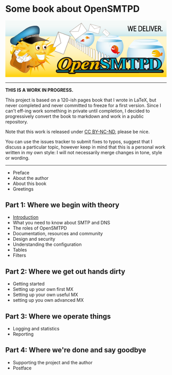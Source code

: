# Some book about OpenSMTPD

<center>
    <img src="images/opensmtpd.png" />
</center>

<hr />

**THIS IS A WORK IN PROGRESS.**

This project is based on a 120-ish pages book that I wrote in LaTeX,
but never completed and  never committed to freeze for a first version.
Since I can't eff-ing work something in private until completion,
I decided to progressively convert the book to markdown and work in a public repository.

Note that this work is released under [CC BY-NC-ND](https://creativecommons.org/licenses/by-nc-nd/4.0/), please be nice.

You can use the issues tracker to submit fixes to typos,
suggest that I discuss a particular topic,
however keep in mind that this is a personal work written in my own style:
I will not necessarily merge changes in tone, style or wording.

<hr />

- Preface
- About the author
- About this book
- Greetings


## Part 1: Where we begin with theory
- [Introduction](src/chapters/1010_Introduction.md)
- What you need to know about SMTP and DNS
- The roles of OpenSMTPD
- Documentation, resources and community
- Design and security
- Understanding the configuration
- Tables
- Filters


## Part 2: Where we get out hands dirty
- Getting started
- Setting up your own first MX
- Setting up your own useful MX
- setting up you own advanced MX


## Part 3: Where we operate things
- Logging and statistics
- Reporting


## Part 4: Where we're done and say goodbye
- Supporting the project and the author
- Postface